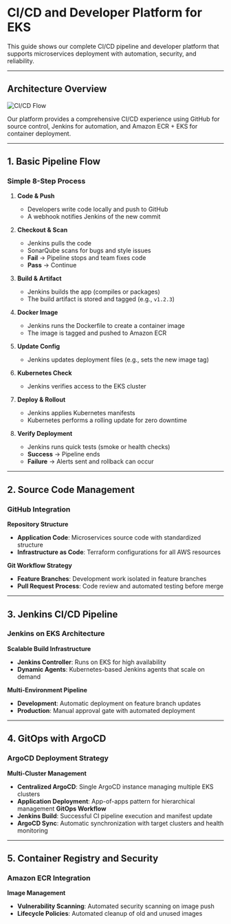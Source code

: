 # CI/CD and Developer Platform for EKS

This guide shows our complete CI/CD pipeline and developer platform that supports microservices deployment with automation, security, and reliability.

---

## Architecture Overview

![CI/CD Flow](https://drive.google.com/uc?export=view&id=1GJZSyboV7EyaL4qZlWPuaDRb1uipPwec)

Our platform provides a comprehensive CI/CD experience using GitHub for source control, Jenkins for automation, and Amazon ECR + EKS for container deployment.

---

## 1. Basic Pipeline Flow

### **Simple 8-Step Process**

1. **Code & Push**  
   - Developers write code locally and push to GitHub
   - A webhook notifies Jenkins of the new commit

2. **Checkout & Scan**  
   - Jenkins pulls the code
   - SonarQube scans for bugs and style issues
   - **Fail** → Pipeline stops and team fixes code
   - **Pass** → Continue

3. **Build & Artifact**  
   - Jenkins builds the app (compiles or packages)
   - The build artifact is stored and tagged (e.g., `v1.2.3`)

4. **Docker Image**  
   - Jenkins runs the Dockerfile to create a container image
   - The image is tagged and pushed to Amazon ECR

5. **Update Config**  
   - Jenkins updates deployment files (e.g., sets the new image tag)

6. **Kubernetes Check**  
   - Jenkins verifies access to the EKS cluster

7. **Deploy & Rollout**  
   - Jenkins applies Kubernetes manifests 
   - Kubernetes performs a rolling update for zero downtime

8. **Verify Deployment**  
   - Jenkins runs quick tests (smoke or health checks)
   - **Success** → Pipeline ends
   - **Failure** → Alerts sent and rollback can occur

---

## 2. Source Code Management

### **GitHub Integration**

**Repository Structure**
- **Application Code**: Microservices source code with standardized structure
- **Infrastructure as Code**: Terraform configurations for all AWS resources

**Git Workflow Strategy**
- **Feature Branches**: Development work isolated in feature branches
- **Pull Request Process**: Code review and automated testing before merge

---

## 3. Jenkins CI/CD Pipeline

### **Jenkins on EKS Architecture**

**Scalable Build Infrastructure**
- **Jenkins Controller**: Runs on EKS for high availability
- **Dynamic Agents**: Kubernetes-based Jenkins agents that scale on demand

**Multi-Environment Pipeline**
- **Development**: Automatic deployment on feature branch updates
- **Production**: Manual approval gate with automated deployment

---

## 4. GitOps with ArgoCD

### **ArgoCD Deployment Strategy**

**Multi-Cluster Management**
- **Centralized ArgoCD**: Single ArgoCD instance managing multiple EKS clusters
- **Application Deployment**: App-of-apps pattern for hierarchical management
**GitOps Workflow**
- **Jenkins Build**: Successful CI pipeline execution and manifest update
- **ArgoCD Sync**: Automatic synchronization with target clusters and health monitoring

---

## 5. Container Registry and Security

### **Amazon ECR Integration**

**Image Management**
- **Vulnerability Scanning**: Automated security scanning on image push
- **Lifecycle Policies**: Automated cleanup of old and unused images


